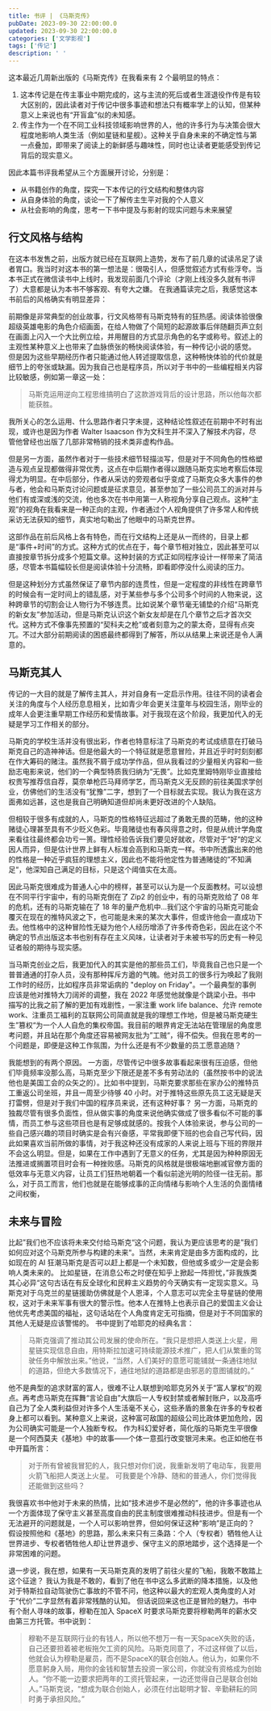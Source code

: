 ```yaml
---
title: 书评 | 《马斯克传》
pubDate: 2023-09-30 22:00:00.0
updated: 2023-09-30 22:00:00.0
categories: ['文学影视']
tags: ['传记']
description: ' '
---
```

这本最近几周新出版的《马斯克传》在我看来有 2 个最明显的特点：
1. 这本传记是在传主事业中期完成的，这与主流的死后或者生涯退役作传是有较大区别的，因此读者对于传记中很多事迹和想法只有概率学上的认知，但某种意义上来说也有“开盲盒”似的未知感。
2. 传主作为一个在不同工业科技领域影响世界的人，他的许多行为与决策会很大程度地影响人类生活（例如星链和星舰）。这种关乎自身未来的不确定性与第一点叠加，即带来了阅读上的新鲜感与趣味性，同时也让读者更能感受到传记背后的现实意义。

因此本篇书评我希望从三个方面展开讨论，分别是：
- 从书籍创作的角度，探究一下本传记的行文结构和整体内容
- 从自身体验的角度，谈论一下了解传主生平对我的个人意义
- 从社会影响的角度，思考一下书中提及与影射的现实问题与未来展望

## 行文风格与结构

在这本书发售之前，出版方就已经在互联网上造势，发布了前几章的试读吊足了读者胃口。我当时对这本书的第一想法是：很吸引人，但感觉叙述方式有些浮夸。当本书正式在微信读书中上线时，我发现前面几个评论（才刚上线没多久就有书评了）大意都是认为本书不够客观、有夸大之嫌。
在我通篇读完之后，我感觉这本书前后的风格确实有明显差异：

前期像是非常典型的创业故事，行文风格带有马斯克特有的狂热感。阅读体验很像超级英雄电影的角色介绍画面，在给人物做了个简短的起源故事后伴随翻页声立刻在画面上闪入一个大比例立绘，并用醒目的方式显示角色的名字或称号。叙述上的主观性某种意义上也带来了血脉偾张的畅快阅读体验，有一种传记小说的感觉。
但是因为这些早期经历作者只能通过他人转述提取信息，这种畅快体验的代价就是细节上的夸张或缺漏。因为我自己也是程序员，所以对于书中的一些编程相关内容比较敏感，例如第一章这一处：
>马斯克运用逆向工程思维搞明白了这款游戏背后的设计思路，所以他每次都能获胜。

我所关心的怎么运用、什么思路作者只字未提，这种结论性叙述在前期中不时有出现，或许也是因为作者 Walter Isaacson 作为文科生并不深入了解技术内容，尽管他曾经也出版了几部非常畅销的技术类非虚构作品。

但是另一方面，虽然作者对于一些技术细节轻描淡写，但是对于不同角色的性格塑造与观点呈现都做得非常优秀，这点在中后期作者得以跟随马斯克实地考察后体现得尤为明显。在中后部分，作者从采访的旁观者似乎变成了马斯克众多大事件的参与者，他会和马斯克讨论问题或是征求意见，甚至参加了一些公司员工的派对并与他们有或深或浅的交流，他也多次在书中用第一人称视角分享自己观点。这种“主观”的视角在我看来是一种正向的主观，作者通过个人视角提供了许多常人和传统采访无法获知的细节，真实地勾勒出了他眼中的马斯克世界。

这部作品在前后风格上各有特色，而在行文结构上还是从一而终的，目录上都是“事件+时间”的方式。这种方式的优点在于，每个章节相对独立，因此甚至可以直接按章节拆分成多个短篇文章。这种封装的方式正如同程序设计一样带来了简洁感，尽管本书篇幅较长但是阅读体验十分流畅，即看即停没什么阅读的压力。

但是这种划分方式虽然保证了章节内部的连贯性，但是一定程度的非线性在跨章节的时候会有一定时间上的错乱感，对于某些参与多个公司多个时间的人物来说，这种跨章节的切割会让人物行为不够连贯。比如说某个章节毫无铺垫的介绍“马斯克的新女友”参加活动，但是马斯克认识这个新女友却是在几个章节之后才首次交代。这种方式不像事先预置的“契科夫之枪”或者刻意为之的蒙太奇，显得有点突兀。不过大部分前期阅读的困惑最终都得到了解答，所以从结果上来说还是令人满意的。

## 马斯克其人

传记的一大目的就是了解传主其人，并对自身有一定启示作用。往往不同的读者会关注的角度与个人经历息息相关，比如青少年会更关注童年与校园生活，刚毕业的成年人会更注重早期工作经历和爱情故事。对于我现在这个阶段，我更加代入的无疑是学习工作相关的部分。

马斯克的学校生活并没有很出彩，作者也特意标注了马斯克的考试成绩意在打破马斯克自己的造神神话。但是他最大的一个特征就是愿意冒险，并且近乎时时刻刻都在作大筹码的赌注。虽然我不屑于成功学作品，但从我看过的少量相关内容和一些励志电影来说，他们的一个典型特质我归纳为“无畏”。比如克里姆特刚毕业直接给权贵写推荐信自荐，莫奈单枪匹马拜师学艺，而马斯克义无反顾的前往美国求学创业，仿佛他们的生活没有“犹豫”二字，想到了一个目标就去实现。我认为我在这方面弗如远甚，这也是我自己明确知道但却尚未更好改进的个人缺陷。

但相较于很多有成就的人，马斯克的性格特征远超过了勇敢无畏的范畴，他的这种赌徒心理甚至具有不少贬义色彩。毕竟赌徒也有春风得意之时，但是从统计学角度来看往往最终都会功亏一篑。理性经验告诉我们要见好就收，尽管对于“好“的定义因人而异，但是估计世界上鲜有人标准会高到和马斯克一样。书中所透露出来的他的性格是一种近乎疯狂的理想主义，因此也不能将他定性为普通赌徒的”不知满足“，他深知自己满足的目标，只是这个阈值实在太高。

因此马斯克很难成为普通人心中的榜样，甚至可以认为是一个反面教材。可以设想在不同平行宇宙中，有的马斯克倒在了 Zip2 的创业中，有的马斯克败给了 08 年的危机，还有的马斯克输在了 18 年的量产危机中...我们这个宇宙的马斯克可能会覆灭在现在的推特风波之下，也可能是未来的某次大事件，但或许他会一直成功下去。他性格中的这种冒险性无疑为他个人经历增添了许多传奇色彩，因此在这个不确定的节点出版这本书也别有存在主义风味，让读者对于未被书写的历史有一种见证者般的期待与现实感。

当马斯克创业之后，我更加代入的其实是他的那些员工们，毕竟我自己也只是一个普普通通的打杂人员，没有那种挥斥方遒的气魄。他对员工的很多行为唤起了我刚工作时的经历，比如程序员非常诟病的 "deploy on Friday"。一个最典型的事例应该是他对推特大刀阔斧的调整，我在 2022 年感觉他就像是个跳梁小丑。书中描写的比我之前了解的更加有戏剧性，一家注重 work life balance、允许 remote work、注重员工福利的互联网公司简直就是我的理想工作地，但是被马斯克硬生生”篡权“为一个人人自危的集权帝国。我目前的眼界肯定无法站在管理层的角度思考问题，并且站在那个角度还容易被网友批为”工贼“，得不偿失。但我在思考的一个问题是，即便是这种工作氛围，为什么还是有不少数量的员工愿意追随？

我能想到的有两个原因。
一方面，尽管传记中很多故事看起来很有压迫感，但他们毕竟频率没那么高，马斯克至少下限还是差不多有劳动法的（虽然按书中的说法他也是美国工会的众矢之的）。比如书中提到，马斯克要求那些在家办公的推特员工重返公司坐班，并且一周至少待够 40 小时。对于推特这些原先员工这无疑是天打雷劈，但是对于我们中国的程序员来说，还有这种好事？
另一方面，马斯克的独裁尽管有很多负面性，但从做实事的角度来说他确实做成了很多看似不可能的事情，而员工参与这些项目也是有足够成就感的。按我个人体验来说，参与公司的一些自己感兴趣的项目时确实是会有兴奋感，平常我即便下班的也会自己写代码，因此如果喜欢当前所做的事情，对于我这种还没有成家的人来说上班与下班的界限并不会这么明显。但是，如果在工作中遇到了无意义的任务，尤其是因为种种原因无法推进或搁置项目时会有一种挫败感。马斯克的风格就是很极端地删减官僚方面的低效率与无意义内容，让员工们狂热地朝着一个看似前途光明的险径一往无前。那么，对于员工而言，他们也就是在能够成事的正向情绪与影响个人生活的负面情绪之间权衡，

## 未来与冒险

比起”我们也不应该将未来交付给马斯克“这个问题，我认为更应该思考的是”我们如何应对这个马斯克所参与构建的未来“。当然，未来肯定是由多方面构成的，比如现在的 AI 狂潮马斯克是否可以赶上都是一个未知数，但他或多或少一定是会影响人类未来的。
比如星链，在消息公布之时便在知乎上掀起一阵担忧，”非我族类其心必异“这句古话在有反全球化和民粹主义趋势的今天确实有一定现实意义。马斯克对于乌克兰的星链援助仿佛就是个人恩泽，个人意志可以完全主导星链的使用权，这对于未来军事有很大的警示性。他本人在推特上也表示自己的爱国主义会让他优先考虑美国的福祉，这句话站在个人角度肯定无可指摘，但是对于不同国家的其他人无疑是应该警惕的。
书中提到了哈耶克的经典名言：
>马斯克强调了推动其公司发展的使命所在。“我只是想把人类送上火星，用星链实现信息自由，用特斯拉加速可持续能源技术推广，把人们从繁重的驾驶任务中解放出来。”他说，“当然，人们美好的意愿可能铺就一条通往地狱的道路，但绝大多数情况下，通往地狱的道路都是由邪恶的意图铺就的。”

他不是典型的追求财富的富人，很难不让人联想到哈耶克另外关于“富人掌权”的观点。再考虑马斯克在挥舞“言论自由”大旗后一人专权封禁或者解封账户，以及高呼自己为了全人类利益但对许多个人生活毫不关心，这些矛盾的景象在许多的专权者身上都可以看到。某种意义上来说，这种富可敌国的超级公司比政体更加危险，因为公司确实可能是一个人独断专权。
作为科幻爱好者，简化版的马斯克生平很像是一个阿西莫夫《基地》中的故事——个体一意孤行改变银河未来。也正如他在书中开篇所言：
>对于所有曾被我冒犯的人，我只想对你们说，我重新发明了电动车，我要用火箭飞船把人类送上火星。
>可我要是个冷静、随和的普通人，你们觉得我还能做到这些吗？

我很喜欢书中他对于未来的热情，比如“技术进步不是必然的”，他的许多事迹也从一个方面体现了保守主义甚至高度自由的民主制度很难推动科技进步。但是有一个无法避开的问题就是，一个人可以影响世界，但如何保证这种“影响”是正向的？
假设按照他和《基地》的思路，那么未来只有三条路：个人（专权者）牺牲他人让世界进步、专权者牺牲他人却让世界退步、保守主义的原地踏步，这个选择是一个非常困难的问题。

退一步说，我在想，如果有一天马斯克真的发明了前往火星的飞船，我敢不敢踏上这个征途？
我认为我是不敢的，看到了他在书中这么多武断的降本措施，以及他对于特斯拉自动驾驶伤亡事故的不管不问，他这种以最大的宏观人类角度的人对于“代价”二字显然有着非常残酷的认知。
但话说回来这也正是冒险的魅力。书中有个耐人寻味的故事，穆勒在加入 SpaceX 时要求马斯克要将穆勒两年的薪水交由第三方托管。书中说到：
>穆勒不是互联网行业的有钱人，所以他不想万一有一天SpaceX失败的话，自己还要担着被老板拖欠工资的风险。马斯克同意了，不过这样做了以后，他就会认为穆勒是雇员，而不是SpaceX的联合创始人。他认为，如果你不愿意躬身入局，用你的金钱和智慧去投资一家公司，你就没有资格成为创始人。“你不能一边要求把两年的工资托管起来，一边还觉得自己是联合创始人。”马斯克说，“想成为联合创始人，必须在付出聪明才智、辛勤耕耘的同时勇于承担风险。”

